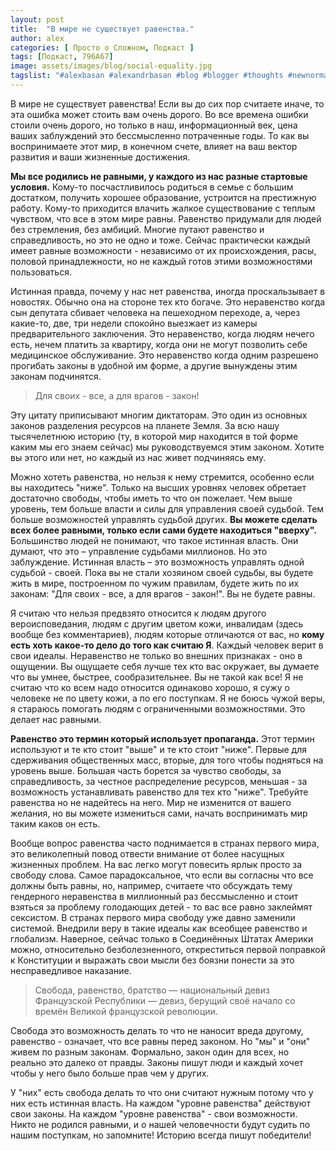 ```yaml
---
layout: post
title:  "В мире не существует равенства."
author: alex
categories: [ Просто о Сложном, Подкаст ]
tags: [Подкаст, 796A67]
image: assets/images/blog/social-equality.jpg
tagslist: "#alexbasan #alexandrbasan #blog #blogger #thoughts #newnormal #lifeisgood #freedom #алексбасан #александрбасан #блог #блоггер #равенство #простоосложном #какработаетмир #какустроенмир"
---
```


В мире не существует равенства! Если вы до сих пор считаете иначе, то эта ошибка может стоить вам очень дорого. Во все времена ошибки стоили очень дорого, но только в наш, информационный век, цена ваших заблуждений это бессмысленно потраченные годы. То как вы воспринимаете этот мир, в конечном счете, влияет на ваш вектор развития и ваши жизненные достижения.

**Мы все родились не равными, у каждого из нас разные стартовые условия.** Кому-то посчастливилось родиться в семье с большим достатком, получить хорошее образование, устроится на престижную работу. Кому-то приходится влачить жалкое существование с теплым чувством, что все в этом мире равны. Равенство придумали для людей без стремления, без амбиций. Многие путают равенство и справедливость, но это не одно и тоже. Сейчас практически каждый имеет равные возможности - независимо от их происхождения, расы, половой принадлежности, но не каждый готов этими возможностями пользоваться.

Истинная правда, почему у нас нет равенства, иногда проскальзывает в новостях. Обычно она на стороне тех кто богаче. Это неравенство когда сын депутата сбивает человека на пешеходном переходе, а, через какие-то, две, три недели спокойно выезжает из камеры предварительного заключения. Это неравенство, когда людям нечего есть, нечем платить за квартиру, когда они не могут позволить себе медицинское обслуживание. Это неравенство когда одним разрешено прогибать законы в удобной им форме, а другие вынуждены этим законам подчинятся.

> Для своих - все, а для врагов - закон!

Эту цитату приписывают многим диктаторам. Это один из основных законов разделения ресурсов на планете Земля. За всю нашу тысячелетнюю историю (ту, в которой мир находится в той форме каким мы его знаем сейчас) мы руководствуемся этим законом. Хотите вы этого или нет, но каждый из нас живет подчиняясь ему. 

Можно хотеть равенства, но нельзя к нему стремится, особенно если вы находитесь "ниже". Только на высших уровнях человек обретает достаточно свободы, чтобы иметь то что он пожелает. Чем выше уровень, тем больше власти и силы для управления своей судьбой. Тем больше возможностей управлять судьбой других. **Вы можете сделать всех более равными, только если сами будете находиться "вверху".** Большинство людей не понимают, что такое истинная власть. Они думают, что это – управление судьбами миллионов. Но это заблуждение. Истинная власть – это возможность управлять одной судьбой - своей. Пока вы не стали хозяином своей судьбы, вы будете жить в мире, построенном по чужим правилам, будете жить по их законам: "Для своих - все, а для врагов - закон!". Вы не будете равны.

Я считаю что нельзя предвзято относится к людям другого вероисповедания, людям с другим цветом кожи, инвалидам (здесь вообще без комментариев), людям которые отличаются от вас, но **кому есть хоть какое-то дело до того как считаю Я**. Каждый человек верит в свои идеалы. Неравенство не только во внешних признаках - оно в ощущении. Вы ощущаете себя лучше тех кто вас окружает, вы думаете что вы умнее, быстрее, сообразительнее. Вы не такой как все! Я не считаю что ко всем надо относится одинаково хорошо, я сужу о человеке не по цвету кожи, а по его поступкам. Я не боюсь чужой веры, я стараюсь помогать людям с ограниченными возможностями. Это делает нас равными.

**Равенство это термин который использует пропаганда.** Этот термин используют и те кто стоит "выше" и те кто стоит "ниже". Первые для сдерживания общественных масс, вторые, для того чтобы подняться на уровень выше. Большая часть борется за чувство свободы, за справедливость, за честное распределение ресурсов, меньшая - за возможность устанавливать равенство для тех кто "ниже". Требуйте равенства но не надейтесь на него. Мир не изменится от вашего желания, но вы можете измениться сами, начать воспринимать мир таким каков он есть.

Вообще вопрос равенства часто поднимается в странах первого мира, это великолепный повод отвести внимание от более насущных жизненных проблем. На вас легко могут повесить ярлык просто за свободу слова. Самое парадоксальное, что если вы согласны что все должны быть равны, но, например, считаете что обсуждать тему гендерного неравенства в миллионный раз бессмысленно и стоит взяться за проблему голодающих детей - то вас все равно заклеймят сексистом. В странах первого мира свободу уже давно заменили системой. Внедрили веру в такие идеалы как всеобщее равенство и глобализм. Наверное, сейчас только в Соединённых Штатах Америки можно, относительно безболезненного, откреститься первой поправкой к Конституции и выражать свои мысли без боязни понести за это несправедливое наказание.

> Свобода, равенство, братство — национальный девиз Французской Республики — девиз, берущий своё начало со времён Великой французской революции.

Свобода это возможность делать то что не наносит вреда другому, равенство - означает, что все равны перед законом. Но "мы" и "они" живем по разным законам. Формально, закон один для всех, но реально это далеко от правды. Законы пишут люди и каждый хочет чтобы у него было больше прав чем у других.

У "них" есть свобода делать то что они считают нужным потому что у них есть истинная власть. На каждом "уровне равенства" действуют свои законы. На каждом "уровне равенства" - свои возможности. Никто не родился равными, и о нашей человечности будут судить по нашим поступкам, но запомните! Историю всегда пишут победители!
